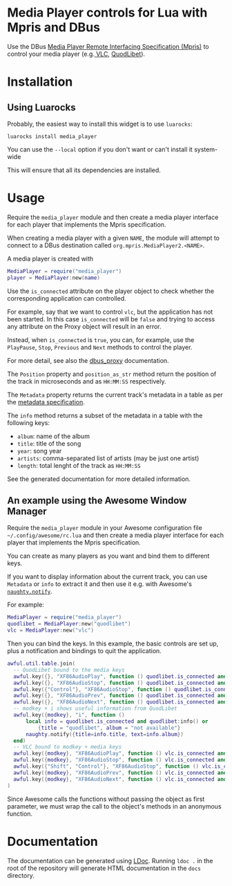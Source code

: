 # Media Player controls for Lua with Mpris and DBus

Use the DBus
[Media Player Remote Interfacing Specification (Mpris)](https://specifications.freedesktop.org/mpris-spec/latest/)
to control your media player (e.g.[ VLC](https://www.videolan.org/),
[QuodLibet](https://quodlibet.readthedocs.io/)).

# Installation

## Using Luarocks

Probably, the easiest way to install this widget is to use `luarocks`:

    luarocks install media_player

You can use the `--local` option if you don't want or can't install
it system-wide

This will ensure that all its dependencies are installed.


# Usage

Require the `media_player` module and then create a media player interface
for each player that implements the Mpris specification.

When creating a media player with a given `NAME`, the module will
attempt to connect to a DBus destination called `org.mpris.MediaPlayer2.<NAME>`.

A media player is created with

```lua
MediaPlayer = require("media_player")
player = MediaPlayer:new(name)
```

Use the `is_connected` attribute on the player object to check whether the
corresponding application can controlled.

For example, say that we want to control `vlc`, but the application has not
been started. In this case `is_connected` will be `false` and trying to access
any attribute on the Proxy object will result in an error.

Instead, when `is_connected` is `true`, you can, for example, use the
`PlayPause`, `Stop`, `Previous` and `Next` methods to control the player.

For more detail, see also the
[dbus_proxy](https://github.com/stefano-m/lua-dbus_proxy/) documentation.

The `Position` property and `position_as_str` method return the position of the
track in microseconds and as `HH:MM:SS` respectively.

The `Metadata` property returns the current track's metadata in a table as per
the
[metadata specification](https://www.freedesktop.org/wiki/Specifications/mpris-spec/metadata/).

The `info` method returns a subset of the metadata in a table with the following
keys:

* `album`: name of the album
* `title`: title of the song
* `year`: song year
* `artists`: comma-separated list of artists (may be just one artist)
* `length`: total lenght of the track as `HH:MM:SS`

See the generated documentation for more detailed information.

## An example using the Awesome Window Manager

Require the `media_player` module in your Awesome configuration file
`~/.config/awesome/rc.lua` and then create a media player interface for each
player that implements the Mpris specification.

You can create as many players as you want and bind them to different keys.

If you want to display information about the current track, you can use
`Metadata` or `info` to extract it and then use it e.g. with
Awesome's
[`naughty.notify`](https://awesomewm.org/doc/api/modules/naughty.html#notify).

For example:

```lua
MediaPlayer = require("media_player")
quodlibet = MediaPlayer:new("quodlibet")
vlc = MediaPlayer:new("vlc")
```

Then you can bind the keys.  In this example, the basic controls are set up,
plus a notification and bindings to quit the application.

```lua
awful.util.table.join(
  -- QuodLibet bound to the media keys
  awful.key({}, "XF86AudioPlay", function () quodlibet.is_connected and quodlibet:PlayPause() end),
  awful.key({}, "XF86AudioStop", function () quodlibet.is_connected and quodlibet:Stop() end),
  awful.key({"Control"}, "XF86AudioStop", function () quodlibet.is_connected and quodlibet:Quit() end),
  awful.key({}, "XF86AudioPrev", function () quodlibet.is_connected and quodlibet:Previous() end),
  awful.key({}, "XF86AudioNext", function () quodlibet.is_connected and quodlibet:Next() end),
  -- modkey + i shows useful information from QuodLibet
  awful.key({modkey}, "i", function ()
      local info = quodlibet.is_connected and quodlibet:info() or
          {title = "quodlibet", album = "not available"}
      naughty.notify({title=info.title, text=info.album})
  end)
  -- VLC bound to modkey + media keys
  awful.key({modkey}, "XF86AudioPlay", function () vlc.is_connected and vlc:PlayPause() end),
  awful.key({modkey}, "XF86AudioStop", function () vlc.is_connected and vlc:Stop() end),
  awful.key({"Shift", "Control"}, "XF86AudioStop", function () vlc.is_connected and vlc:Quit() end),
  awful.key({modkey}, "XF86AudioPrev", function () vlc.is_connected and vlc:Previous() end),
  awful.key({modkey}, "XF86AudioNext", function () vlc.is_connected and vlc:Next() end)
)
```

Since Awesome calls the functions without passing the object as first parameter,
we must wrap the call to the object's methods in an anonymous function.

# Documentation

The documentation can be generated using [LDoc](http://stevedonovan.github.io/ldoc/).
Running `ldoc .` in the root of the repository will generate HTML documentation
in the `docs` directory.
